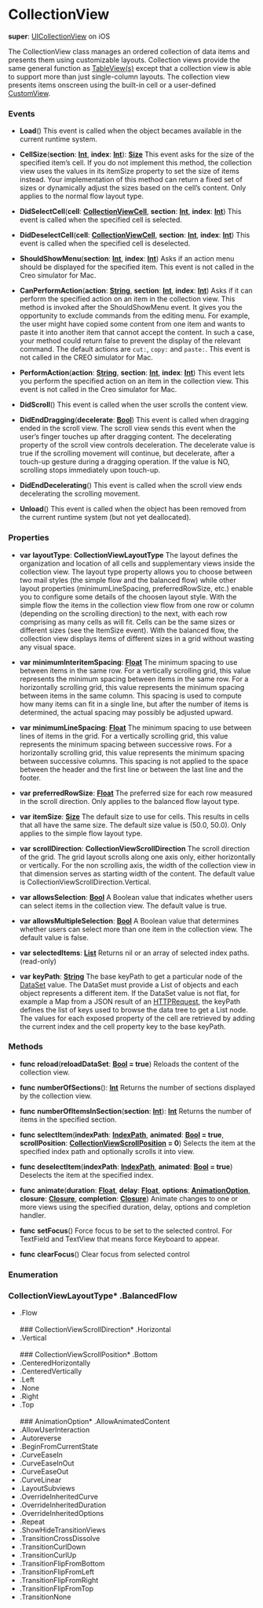 # CollectionView

**super**: [UICollectionView](UICollectionView.md) on iOS

The CollectionView class manages an ordered collection of data items and presents them using customizable layouts. Collection views provide the same general function as <a href="TableView.html">TableView(s)</a> except that a collection view is able to support more than just single-column layouts. The collection view presents items onscreen using the built-in cell or a user-defined <a href="CustomView.html">CustomView</a>.

### Events

* **Load**()
This event is called when the object becames available in the current runtime system.

* **CellSize**(**section**: <strong>[Int](../gravity/types.md)</strong>, **index**: <strong>[Int](../gravity/types.md)</strong>): <strong>[Size](size.md)</strong> 
This event asks for the size of the specified item’s cell. If you do not implement this method, the collection view uses the values in its itemSize property to set the size of items instead. Your implementation of this method can return a fixed set of sizes or dynamically adjust the sizes based on the cell’s content. Only applies to the normal flow layout type.

* **DidSelectCell**(**cell**: <strong>[CollectionViewCell](CollectionViewCell.md)</strong>, **section**: <strong>[Int](../gravity/types.md)</strong>, **index**: <strong>[Int](../gravity/types.md)</strong>)
This event is called when the specified cell is selected.

* **DidDeselectCell**(**cell**: <strong>[CollectionViewCell](CollectionViewCell.md)</strong>, **section**: <strong>[Int](../gravity/types.md)</strong>, **index**: <strong>[Int](../gravity/types.md)</strong>)
This event is called when the specified cell is deselected.

* **ShouldShowMenu**(**section**: <strong>[Int](../gravity/types.md)</strong>, **index**: <strong>[Int](../gravity/types.md)</strong>)
Asks if an action menu should be displayed for the specified item. This event is not called in the Creo simulator for Mac.

* **CanPerformAction**(**action**: <strong>[String](../gravity/types.md)</strong>, **section**: <strong>[Int](../gravity/types.md)</strong>, **index**: <strong>[Int](../gravity/types.md)</strong>)
Asks if it can perform the specified action on an item in the collection view. This method is invoked after the ShouldShowMenu event. It gives you the opportunity to exclude commands from the editing menu. For example, the user might have copied some content from one item and wants to paste it into another item that cannot accept the content. In such a case, your method could return false to prevent the display of the relevant command. The default actions are <code>cut:</code>, <code>copy:</code> and <code>paste:</code>. This event is not called in the CREO simulator for Mac.

* **PerformAction**(**action**: <strong>[String](../gravity/types.md)</strong>, **section**: <strong>[Int](../gravity/types.md)</strong>, **index**: <strong>[Int](../gravity/types.md)</strong>)
This event lets you perform the specified action on an item in the collection view. This event is not called in the Creo simulator for Mac.

* **DidScroll**()
This event is called when the user scrolls the content view.

* **DidEndDragging**(**decelerate**: <strong>[Bool](../gravity/types.md)</strong>)
This event is called when dragging ended in the scroll view. The scroll view sends this event when the user’s finger touches up after dragging content. The decelerating property of the scroll view controls deceleration. The decelerate value is true if the scrolling movement will continue, but decelerate, after a touch-up gesture during a dragging operation. If the value is NO, scrolling stops immediately upon touch-up.

* **DidEndDecelerating**()
This event is called when the scroll view ends decelerating the scrolling movement.

* **Unload**()
This event is called when the object has been removed from the current runtime system (but not yet deallocated).

</ul>

### Properties

* **var** **layoutType**: **CollectionViewLayoutType**
The layout defines the organization and location of all cells and supplementary views inside the collection view. The layout type property allows you to choose between two mail styles (the simple flow and the balanced flow) while other layout properties (minimumLineSpacing, preferredRowSize, etc.) enable you to configure some details of the choosen layout style.
With the simple flow the items in the collection view flow from one row or column (depending on the scrolling direction) to the next, with each row comprising as many cells as will fit.  Cells can be the same sizes or different sizes (see the ItemSize event).
With the balanced flow, the collection view displays items of different sizes in a grid without wasting any visual space.

* **var** **minimumInteritemSpacing**: **[Float](../gravity/types.md)**
The minimum spacing to use between items in the same row. For a vertically scrolling grid, this value represents the minimum spacing between items in the same row. For a horizontally scrolling grid, this value represents the minimum spacing between items in the same column. This spacing is used to compute how many items can fit in a single line, but after the number of items is determined, the actual spacing may possibly be adjusted upward.

* **var** **minimumLineSpacing**: **[Float](../gravity/types.md)**
The minimum spacing to use between lines of items in the grid. For a vertically scrolling grid, this value represents the minimum spacing between successive rows. For a horizontally scrolling grid, this value represents the minimum spacing between successive columns. This spacing is not applied to the space between the header and the first line or between the last line and the footer.

* **var** **preferredRowSize**: **[Float](../gravity/types.md)**
The preferred size for each row measured in the scroll direction. Only applies to the balanced flow layout type.

* **var** **itemSize**: **[Size](size.md)**
The default size to use for cells. This results in cells that all have the same size. The default size value is (50.0, 50.0). Only applies to the simple flow layout type.

* **var** **scrollDirection**: **CollectionViewScrollDirection**
The scroll direction of the grid. The grid layout scrolls along one axis only, either horizontally or vertically. For the non scrolling axis, the width of the collection view in that dimension serves as starting width of the content. The default value is CollectionViewScrollDirection.Vertical.

* **var** **allowsSelection**: **[Bool](../gravity/types.md)**
A Boolean value that indicates whether users can select items in the collection view. The default value is true.

* **var** **allowsMultipleSelection**: **[Bool](../gravity/types.md)**
A Boolean value that determines whether users can select more than one item in the collection view. The default value is false.

* **var** **selectedItems**: **[List](../gravity/lists.md)**
Returns nil or an array of selected index paths. \(read-only\)

* **var** **keyPath**: **[String](../gravity/types.md)**
The base keyPath to get a particular node of the <a href="DataSet.html">DataSet</a> value. The DataSet must provide a List of objects and each object represents a different item. If the DataSet value is not flat, for example a Map from a JSON result of an <a href="HTTPRequest.html">HTTPRequest</a>, the keyPath defines the list of keys used to browse the data tree to get a List node. The values for each exposed property of the cell are retrieved by adding the current index and the cell property key to the base keyPath.

</ul>

### Methods

* **func** **reload**(**reloadDataSet**: <strong>[Bool](../gravity/types.md) = true</strong>)
Reloads the content of the collection view.

* **func** **numberOfSections**(): <strong>[Int](../gravity/types.md)</strong> 
Returns the number of sections displayed by the collection view.

* **func** **numberOfItemsInSection**(**section**: <strong>[Int](../gravity/types.md)</strong>): <strong>[Int](../gravity/types.md)</strong> 
Returns the number of items in the specified section.

* **func** **selectItem**(**indexPath**: <strong>[IndexPath](IndexPath.md)</strong>, **animated**: <strong>[Bool](../gravity/types.md) = true</strong>, **scrollPosition**: <strong><a href="#_enum_CollectionViewScrollPosition">CollectionViewScrollPosition</a> = 0</strong>)
Selects the item at the specified index path and optionally scrolls it into view.

* **func** **deselectItem**(**indexPath**: <strong>[IndexPath](IndexPath.md)</strong>, **animated**: <strong>[Bool](../gravity/types.md) = true</strong>)
Deselects the item at the specified index.

* **func** **animate**(**duration**: <strong>[Float](../gravity/types.md)</strong>, **delay**: <strong>[Float](../gravity/types.md)</strong>, **options**: <strong><a href="#_enum_AnimationOption">AnimationOption</a></strong>, **closure**: <strong>[Closure](../gravity/closures.md)</strong>, **completion**: <strong>[Closure](../gravity/closures.md)</strong>)
Animate changes to one or more views using the specified duration, delay, options and completion handler.

* **func** **setFocus**()
Force focus to be set to the selected control. For TextField and TextView that means force Keyboard to appear.

* **func** **clearFocus**()
Clear focus from selected control

</ul>

</ul>

### Enumeration

### CollectionViewLayoutType* .BalancedFlow
* .Flow
<br><br>### CollectionViewScrollDirection* .Horizontal
* .Vertical
<br><br>### CollectionViewScrollPosition* .Bottom
* .CenteredHorizontally
* .CenteredVertically
* .Left
* .None
* .Right
* .Top
<br><br>### AnimationOption* .AllowAnimatedContent
* .AllowUserInteraction
* .Autoreverse
* .BeginFromCurrentState
* .CurveEaseIn
* .CurveEaseInOut
* .CurveEaseOut
* .CurveLinear
* .LayoutSubviews
* .OverrideInheritedCurve
* .OverrideInheritedDuration
* .OverrideInheritedOptions
* .Repeat
* .ShowHideTransitionViews
* .TransitionCrossDissolve
* .TransitionCurlDown
* .TransitionCurlUp
* .TransitionFlipFromBottom
* .TransitionFlipFromLeft
* .TransitionFlipFromRight
* .TransitionFlipFromTop
* .TransitionNone
<br><br></ul>

